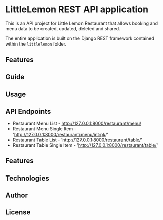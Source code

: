 # LittleLemon REST API application

This is an API project for Little Lemon Restaurant that allows booking and menu data to be created, updated, deleted and shared.

The entire application is built on the Django REST framework  contained within the `littlelemon` folder.


## Features

## Guide

## Usage

## API Endpoints

* Restaurant Menu List - http://127.0.0.1:8000/restaurant/menu/
* Restaurant Menu Single Item - 'http://127.0.0.1:8000/restaurant/menu/<int:pk>/'
* Restaurant Table List - 'http://127.0.0.1:8000/restaurant/table/'
* Restaurant Table Single Item - 'http://127.0.0.1:8000/restaurant/table/'

## Features

## Technologies

## Author

## License



